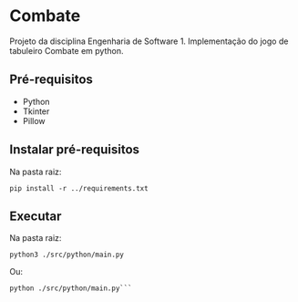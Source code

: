 # Combate
Projeto da disciplina Engenharia de Software 1. Implementação do jogo de tabuleiro Combate em python.

## Pré-requisitos

- Python
- Tkinter
- Pillow

## Instalar pré-requisitos

Na pasta raiz:

```shell
pip install -r ../requirements.txt
```

## Executar

Na pasta raiz:

```shell
python3 ./src/python/main.py
```

Ou:

```shell
python ./src/python/main.py```
